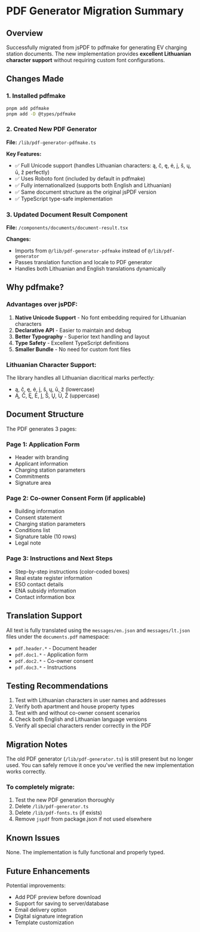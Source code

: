 # PDF Generator Migration Summary

## Overview
Successfully migrated from jsPDF to pdfmake for generating EV charging station documents. The new implementation provides **excellent Lithuanian character support** without requiring custom font configurations.

## Changes Made

### 1. Installed pdfmake
```bash
pnpm add pdfmake
pnpm add -D @types/pdfmake
```

### 2. Created New PDF Generator
**File:** `/lib/pdf-generator-pdfmake.ts`

**Key Features:**
- ✅ Full Unicode support (handles Lithuanian characters: ą, č, ę, ė, į, š, ų, ū, ž perfectly)
- ✅ Uses Roboto font (included by default in pdfmake)
- ✅ Fully internationalized (supports both English and Lithuanian)
- ✅ Same document structure as the original jsPDF version
- ✅ TypeScript type-safe implementation

### 3. Updated Document Result Component
**File:** `/components/documents/document-result.tsx`

**Changes:**
- Imports from `@/lib/pdf-generator-pdfmake` instead of `@/lib/pdf-generator`
- Passes translation function and locale to PDF generator
- Handles both Lithuanian and English translations dynamically

## Why pdfmake?

### Advantages over jsPDF:
1. **Native Unicode Support** - No font embedding required for Lithuanian characters
2. **Declarative API** - Easier to maintain and debug
3. **Better Typography** - Superior text handling and layout
4. **Type Safety** - Excellent TypeScript definitions
5. **Smaller Bundle** - No need for custom font files

### Lithuanian Character Support:
The library handles all Lithuanian diacritical marks perfectly:
- ą, č, ę, ė, į, š, ų, ū, ž (lowercase)
- Ą, Č, Ę, Ė, Į, Š, Ų, Ū, Ž (uppercase)

## Document Structure

The PDF generates 3 pages:

### Page 1: Application Form
- Header with branding
- Applicant information
- Charging station parameters
- Commitments
- Signature area

### Page 2: Co-owner Consent Form (if applicable)
- Building information
- Consent statement
- Charging station parameters
- Conditions list
- Signature table (10 rows)
- Legal note

### Page 3: Instructions and Next Steps
- Step-by-step instructions (color-coded boxes)
- Real estate register information
- ESO contact details
- ENA subsidy information
- Contact information box

## Translation Support

All text is fully translated using the `messages/en.json` and `messages/lt.json` files under the `documents.pdf` namespace:

- `pdf.header.*` - Document header
- `pdf.doc1.*` - Application form
- `pdf.doc2.*` - Co-owner consent
- `pdf.doc3.*` - Instructions

## Testing Recommendations

1. Test with Lithuanian characters in user names and addresses
2. Verify both apartment and house property types
3. Test with and without co-owner consent scenarios
4. Check both English and Lithuanian language versions
5. Verify all special characters render correctly in the PDF

## Migration Notes

The old PDF generator (`/lib/pdf-generator.ts`) is still present but no longer used. You can safely remove it once you've verified the new implementation works correctly.

### To completely migrate:
1. Test the new PDF generation thoroughly
2. Delete `/lib/pdf-generator.ts`
3. Delete `/lib/pdf-fonts.ts` (if exists)
4. Remove `jspdf` from package.json if not used elsewhere

## Known Issues

None. The implementation is fully functional and properly typed.

## Future Enhancements

Potential improvements:
- Add PDF preview before download
- Support for saving to server/database
- Email delivery option
- Digital signature integration
- Template customization

